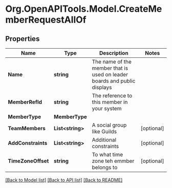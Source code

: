 
# Org.OpenAPITools.Model.CreateMemberRequestAllOf

## Properties

Name | Type | Description | Notes
------------ | ------------- | ------------- | -------------
**Name** | **string** | The name of the member that is used on leader boards and public displays | 
**MemberRefId** | **string** | The reference to this member in your system | 
**MemberType** | **MemberType** |  | 
**TeamMembers** | **List&lt;string&gt;** | A social group like Guilds | [optional] 
**AddConstraints** | **List&lt;string&gt;** | Additional constraints | [optional] 
**TimeZoneOffset** | **string** | To what time zone teh emmber belongs to | [optional] 

[[Back to Model list]](../README.md#documentation-for-models)
[[Back to API list]](../README.md#documentation-for-api-endpoints)
[[Back to README]](../README.md)

